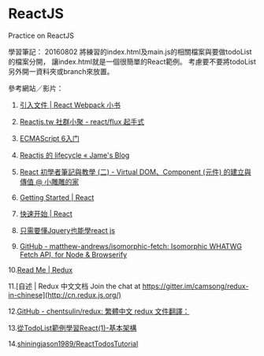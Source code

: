 # ReactJS
Practice on ReactJS

學習筆記：
20160802
將練習的index.html及main.js的相關檔案與要做todoList的檔案分開，
讓index.html就是一個很簡單的React範例。
考慮要不要將todoList另外開一資料夾或branch來放置。


參考網站／影片：

1. [引入文件 | React Webpack 小书](https://fakefish.github.io/react-webpack-cookbook/index.html)

2. [Reactjs.tw 社群小聚 - react/flux 起手式](https://www.youtube.com/watch?v=dYScHs_uOAE)

3. [ECMAScript 6入门](http://es6.ruanyifeng.com/)

4. [Reactjs 的 lifecycle « Jame's Blog](http://jamestw.logdown.com/posts/255887-reactjs-lifecycle)

5. [React 初學者筆記與教學 (二) - Virtual DOM、Component (元件) 的建立與傳值 @ 小雕雕的家](http://sweeteason.pixnet.net/blog/post/42849617-react-%E5%88%9D%E5%AD%B8%E8%80%85%E7%AD%86%E8%A8%98%E8%88%87%E6%95%99%E5%AD%B8-(%E4%BA%8C)---virtual-dom%E3%80%81%E5%85%83%E4%BB%B6)

6. [Getting Started | React](https://facebook.github.io/react/docs/getting-started.html)

7. [快速开始 | React](http://reactjs.cn/react/docs/getting-started.html)

8. [只需要懂Jquery也能學react js](http://www.slideshare.net/JustinWu13/j-queryreact-js)

9. [GitHub - matthew-andrews/isomorphic-fetch: Isomorphic WHATWG Fetch API, for Node & Browserify](https://github.com/matthew-andrews/isomorphic-fetch)

10.[Read Me | Redux](http://redux.js.org/)

11.[自述 | Redux 中文文档 Join the chat at https://gitter.im/camsong/redux-in-chinese](http://cn.redux.js.org/)

12.[GitHub - chentsulin/redux: 繁體中文 redux 文件翻譯：](https://github.com/chentsulin/redux)

13.[從TodoList範例學習React(1)-基本架構](https://dotblogs.com.tw/wellwind/2016/03/13/react-tutorial-5-react-basic-and-todolist-scaffold)

14.[shiningjason1989/ReactTodosTutorial](https://github.com/shiningjason1989/ReactTodosTutorial)
